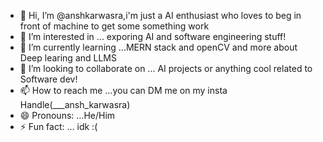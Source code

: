 - 👋 Hi, I’m @anshkarwasra,i'm just a AI enthusiast who loves to beg in front of machine to get some something work
- 👀 I’m interested in ... exporing AI and software engineering stuff!
- 🌱 I’m currently learning ...MERN stack and openCV and more about Deep learing and LLMS
- 💞️ I’m looking to collaborate on ... AI projects or anything cool related to Software dev!
- 📫 How to reach me ...you can DM me on my insta Handle(___ansh_karwasra)
- 😄 Pronouns: ...He/Him
- ⚡ Fun fact: ... idk :(

<!---
anshkarwasra/anshkarwasra is a ✨ special ✨ repository because its `README.md` (this file) appears on your GitHub profile.
You can click the Preview link to take a look at your changes.
--->
